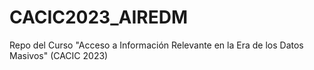# CACIC2023_AIREDM
Repo del Curso "Acceso a Información Relevante  en la Era de los Datos Masivos" (CACIC 2023)
